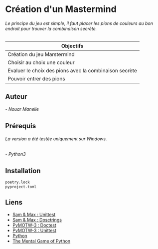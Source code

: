 # Création d'un Mastermind

###### Le principe du jeu est simple, il faut placer les pions de couleurs au bon endroit pour trouver la combinaison secrète.


| Objectifs        | 
| ------------- |
| Création du jeu Marstermind      |
| Choisir au choix une couleur      | 
| Evaluer le choix des pions avec la combinaison secrète|
| Pouvoir entrer des pions |


## Auteur 

###### - Nouar Manelle

## Prérequis

###### La version a été testée uniquement sur Windows.
###### - Python3
## Installation
```python
poetry.lock
pyproject.toml
```
## Liens 

- [Sam & Max : Unittest](http://sametmax.com/un-gros-guide-bien-gras-sur-les-tests-unitaires-en-python-partie-4/)
- [Sam & Max : Dosctrings](http://sametmax.com/les-docstrings/)
- [PyMOTW-3 : Doctest](https://pymotw.com/3/doctest/index.html)
- [PyMOTW-3 : Unittest](https://pymotw.com/3/unittest/index.html)
- [Python](https://www.python.org/dev/peps/pep-0008/#code-lay-out)
- [The Mental Game of Python](https://www.youtube.com/watch?v=Uwuv05aZ6ug)


 

